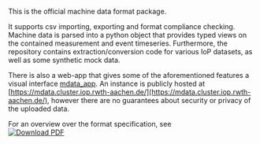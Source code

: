 This is the official machine data format package.

It supports csv importing, exporting and format compliance checking.
Machine data is parsed into a python object that provides typed views on the contained measurement and event timeseries.
Furthermore, the repository contains extraction/conversion code for various IoP datasets, as well as some synthetic mock data.

There is also a web-app that gives some of the aforementioned features a visual interface [mdata_app](https://git-ce.rwth-aachen.de/machine-data/mdata_app).
An instance is publicly hosted at [https://mdata.cluster.iop.rwth-aachen.de/](https://mdata.cluster.iop.rwth-aachen.de/), however there are no guarantees about security or privacy of the uploaded data. 

For an overview over the format specification, see\
[![Download PDF](https://img.shields.io/badge/Machine_Data_Format-PDF-green)](files/info/iop-machine-data-proposal.pdf)